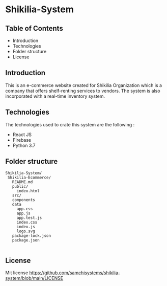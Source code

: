 # Shikilia-System

## Table of Contents
* Introduction 
* Technologies
* Folder structure 
* License 

## Introduction 
This is an e-commerce website created for Shikilia Organization which is a company that offers shelf-renting services to vendors. The system is also incorporated with a real-time inventory system. 

## Technologies 
The technologies used to crate this system are the following :
* React JS
* Firebase 
* Python 3.7

## Folder structure 
 ```
 Shikilia-System/
  Shikilia-Ecommerce/
    README.md
    public/
      index.html
    src/
    components 
    data
      app.css
      app.js
      app.test.js
      index.css
      index.js
      logo.svg
    package-lock.json
    package.json
    
```

## License
Mit license https://github.com/samchisystems/shikilia-system/blob/main/LICENSE
